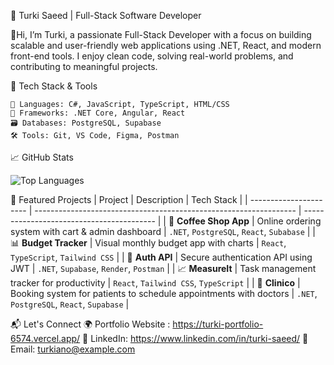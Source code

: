 🚀 Turki Saeed | Full-Stack Software Developer

  👋Hi, I’m Turki, a passionate Full-Stack Developer with a focus on building scalable and user-friendly web applications using .NET, React, and modern front-end tools. I enjoy clean code, solving real-world problems, and contributing to meaningful projects.

🔧 Tech Stack & Tools

    🧠 Languages: C#, JavaScript, TypeScript, HTML/CSS  
    🧰 Frameworks: .NET Core, Angular, React  
    🗃️ Databases: PostgreSQL, Supabase  
    🛠️ Tools: Git, VS Code, Figma, Postman  

📈 GitHub Stats

![Top Languages](https://github-readme-stats.vercel.app/api/top-langs/?username=turkiano&layout=compact&theme=radical)

🧩 Featured Projects
| Project                | Description                                                       | Tech Stack                                |
| ---------------------- | ----------------------------------------------------------------- | ----------------------------------------- |
| 🛒 **Coffee Shop App** | Online ordering system with cart & admin dashboard                | `.NET`, `PostgreSQL`, `React`, `Subabase` |
| 📊 **Budget Tracker**  | Visual monthly budget app with charts                             | `React`, `TypeScript`, `Tailwind CSS`     |
| 🔐 **Auth API**        | Secure authentication API using JWT                               | `.NET`, `Supabase`, `Render`, `Postman`   |
| 📈 **MeasureIt**       | Task management tracker for productivity                          | `React`, `Tailwind CSS`, `TypeScript`     |
| 🏥 **Clinico**         | Booking system for patients to schedule appointments with doctors | `.NET`, `PostgreSQL`, `React`, `Supabase` |




📬 Let's Connect
🌍 Portfolio Website : https://turki-portfolio-6574.vercel.app/
💼 LinkedIn: https://www.linkedin.com/in/turki-saeed/
📧 Email: turkiano@example.com
<!---
Turkiano/Turkiano is a ✨ special ✨ repository because its `README.md` (this file) appears on your GitHub profile.
You can click the Preview link to take a look at your changes.
--->
